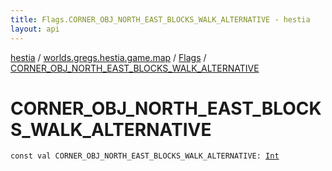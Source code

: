 ```yaml
---
title: Flags.CORNER_OBJ_NORTH_EAST_BLOCKS_WALK_ALTERNATIVE - hestia
layout: api
---
```


<div class='api-docs-breadcrumbs'><a href="../../index.html">hestia</a> / <a href="../index.html">worlds.gregs.hestia.game.map</a> / <a href="index.html">Flags</a> / <a href="./-c-o-r-n-e-r_-o-b-j_-n-o-r-t-h_-e-a-s-t_-b-l-o-c-k-s_-w-a-l-k_-a-l-t-e-r-n-a-t-i-v-e.html">CORNER_OBJ_NORTH_EAST_BLOCKS_WALK_ALTERNATIVE</a></div>

# CORNER_OBJ_NORTH_EAST_BLOCKS_WALK_ALTERNATIVE

<div class="signature"><code><span class="keyword">const</span> <span class="keyword">val </span><span class="identifier">CORNER_OBJ_NORTH_EAST_BLOCKS_WALK_ALTERNATIVE</span><span class="symbol">: </span><a href="https://kotlinlang.org/api/latest/jvm/stdlib/kotlin/-int/index.html"><span class="identifier">Int</span></a></code></div>
